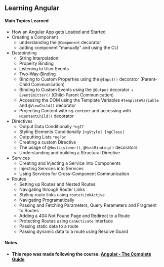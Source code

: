 <h2>Learning Angular</h2>

<h4>Main Topics Learned</h4>

-   How an Angular App gets Loaded and Started
-   Creating a Component
    -   understanding the <code>@Component</code> decorator
    -   adding component "manually" and using the CLI
-   Databinding
    -   String Interpolation
    -   Property Binding
    -   Listening to User Events
    -   Two-Way-Binding
    -   Binding to Custom Properties using the <code>@Input()</code> decorator (Parent-Child Communication)
    -   Binding to Custom Events using the <code>@Output</code> decorator + <code>EventEmitter()</code> (Child-Parent Communication)
    -   Accessing the DOM using the Template Variables <code>#templateVariable</code> and <code>@ViewChild()</code> decorator
    -   Projecting Content with <code>ng-content</code> and accessing with <code>@ContentChild()</code> decorator
-   Directives
    -   Output Data Conditionally <code>\*ngIf</code>
    -   Styling Elements Conditionally <code>[ngStyle] [ngClass]</code>
    -   Outputting Lists <code>\*ngFor</code>
    -   Creating a custom Directive
    -   The usage of <code>@HostListener()</code>, <code>@HostBinding()</code> decorators
    -   Understanding and building a Structural Directive
-   Services
    -   Creating and Injecting a Service into Components
    -   Injecting Services into Services
    -   Using Services for Cross-Component Communication
-   Routes
    -   Setting up Routes and Nested Routes
    -   Navigating through Router Links
    -   Styling route links using <code>routerLinkActive</code>
    -   Navigating Programatically
    -   Passing and Fetching Parameters, Query Parameters and Fragment to Routes
    -   Adding a 404 Not Found Page and Redirect to a Route
    -   Protecting Routes using <code>CanActivate</code> interface
    -   Passing static data to a route
    -   Passing dynamic data to a route using Resolve Guard

<h4>Notes<h4>

-   This repo was made following the course: [Angular - The Complete Guide](https://www.udemy.com/course/the-complete-guide-to-angular-2/)
